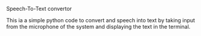 Speech-To-Text convertor


This ia a simple python code to convert and speech into text by taking input from the microphone of the system and displaying the text in the terminal.
